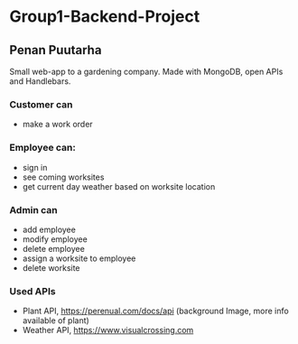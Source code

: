 # Group1-Backend-Project

## Penan Puutarha

Small web-app to a gardening company. Made with MongoDB, open APIs and Handlebars.

### Customer can

- make a work order

### Employee can:

- sign in
- see coming worksites
- get current day weather based on worksite location

### Admin can

- add employee
- modify employee
- delete employee
- assign a worksite to employee
- delete worksite

### Used APIs

- Plant API, https://perenual.com/docs/api (background Image, more info available of plant)
- Weather API, https://www.visualcrossing.com
